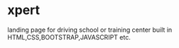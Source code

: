 # xpert
landing page for driving school or training center built in HTML,CSS,BOOTSTRAP,JAVASCRIPT etc.
